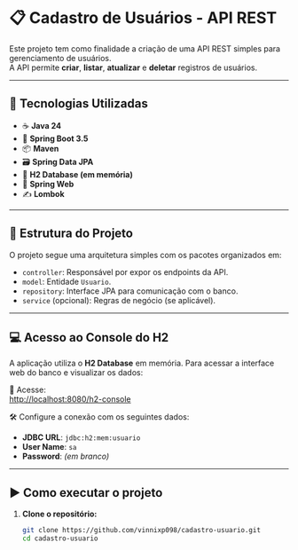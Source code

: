 # 📋 Cadastro de Usuários - API REST

Este projeto tem como finalidade a criação de uma API REST simples para gerenciamento de usuários.  
A API permite **criar**, **listar**, **atualizar** e **deletar** registros de usuários.

---

## 🚀 Tecnologias Utilizadas

- ☕ **Java 24**
- 🌱 **Spring Boot 3.5**
- 📦 **Maven**
- 🗃️ **Spring Data JPA**
- 💾 **H2 Database (em memória)**
- 🔧 **Spring Web**
- ✍️ **Lombok**

---

## 📂 Estrutura do Projeto

O projeto segue uma arquitetura simples com os pacotes organizados em:

- `controller`: Responsável por expor os endpoints da API.
- `model`: Entidade `Usuario`.
- `repository`: Interface JPA para comunicação com o banco.
- `service` (opcional): Regras de negócio (se aplicável).

---

## 💻 Acesso ao Console do H2

A aplicação utiliza o **H2 Database** em memória. Para acessar a interface web do banco e visualizar os dados:

🔗 Acesse:  
[http://localhost:8080/h2-console](http://localhost:8080/h2-console)

🛠️ Configure a conexão com os seguintes dados:

- **JDBC URL**: `jdbc:h2:mem:usuario`
- **User Name**: `sa`
- **Password**: *(em branco)*

---

## ▶️ Como executar o projeto

1. **Clone o repositório:**

   ```bash
   git clone https://github.com/vinnixp098/cadastro-usuario.git
   cd cadastro-usuario
